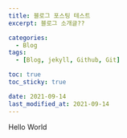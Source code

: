 ```yaml
---
title: 블로그 포스팅 테스트
excerpt: 블로그 소개글??

categories:
  - Blog
tags:
  - [Blog, jekyll, Github, Git]

toc: true
toc_sticky: true

date: 2021-09-14
last_modified_at: 2021-09-14
---
```

Hello World